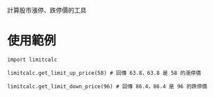 計算股市漲停、跌停價的工具

# 使用範例

```
import limitcalc

limitcalc.get_limit_up_price(58) # 回傳 63.8，63.8 是 58 的漲停價

limitcalc.get_limit_down_price(96) # 回傳 86.4，86.4 是 96 的跌停價 
```